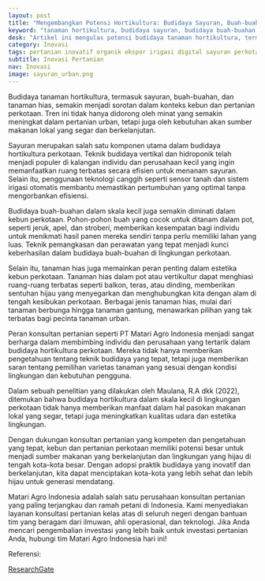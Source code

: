 ```yaml
---
layout: post
title: "Mengembangkan Potensi Hortikultura: Budidaya Sayuran, Buah-buahan, dan Tanaman Hias untuk Kebun dan Pertanian Perkotaan"
keyword: "tanaman hortikultura, budidaya sayuran, budidaya buah-buahan, budidaya tanaman hias, kebun perkotaan, pertanian perkotaan, konsultan pertanian, pelatihan pertanian, PT Matari Agro Indonesia"
desk: "Artikel ini mengulas potensi budidaya tanaman hortikultura, termasuk sayuran, buah-buahan, dan tanaman hias, dalam konteks kebun dan pertanian perkotaan yang semakin diminati. Kami menjelajahi teknik budidaya yang dapat diterapkan oleh individu maupun perusahaan di lingkungan perkotaan"
category: Inovasi
tags: pertanian inovatif organik ekspor irigasi digital sayuran perkotaan konsultan ketahanan pangan
subtitle: Inovasi Pertanian
nav: Inovasi
image: sayuran_urban.png
---
```


Budidaya tanaman hortikultura, termasuk sayuran, buah-buahan, dan tanaman hias, semakin menjadi sorotan dalam konteks kebun dan pertanian perkotaan. Tren ini tidak hanya didorong oleh minat yang semakin meningkat dalam pertanian urban, tetapi juga oleh kebutuhan akan sumber makanan lokal yang segar dan berkelanjutan.

Sayuran merupakan salah satu komponen utama dalam budidaya hortikultura perkotaan. Teknik budidaya vertikal dan hidroponik telah menjadi populer di kalangan individu dan perusahaan kecil yang ingin memanfaatkan ruang terbatas secara efisien untuk menanam sayuran. Selain itu, penggunaan teknologi canggih seperti sensor tanah dan sistem irigasi otomatis membantu memastikan pertumbuhan yang optimal tanpa mengorbankan efisiensi.

Budidaya buah-buahan dalam skala kecil juga semakin diminati dalam kebun perkotaan. Pohon-pohon buah yang cocok untuk ditanam dalam pot, seperti jeruk, apel, dan stroberi, memberikan kesempatan bagi individu untuk menikmati hasil panen mereka sendiri tanpa perlu memiliki lahan yang luas. Teknik pemangkasan dan perawatan yang tepat menjadi kunci keberhasilan dalam budidaya buah-buahan di lingkungan perkotaan.

Selain itu, tanaman hias juga memainkan peran penting dalam estetika kebun perkotaan. Tanaman hias dalam pot atau vertikultur dapat menghiasi ruang-ruang terbatas seperti balkon, teras, atau dinding, memberikan sentuhan hijau yang menyegarkan dan menghubungkan kita dengan alam di tengah kesibukan perkotaan. Berbagai jenis tanaman hias, mulai dari tanaman berbunga hingga tanaman gantung, menawarkan pilihan yang tak terbatas bagi pecinta tanaman urban.

Peran konsultan pertanian seperti PT Matari Agro Indonesia menjadi sangat berharga dalam membimbing individu dan perusahaan yang tertarik dalam budidaya hortikultura perkotaan. Mereka tidak hanya memberikan pengetahuan tentang teknik budidaya yang tepat, tetapi juga memberikan saran tentang pemilihan varietas tanaman yang sesuai dengan kondisi lingkungan dan kebutuhan pengguna.

Dalam sebuah penelitian yang dilakukan oleh Maulana, R.A dkk (2022), ditemukan bahwa budidaya hortikultura dalam skala kecil di lingkungan perkotaan tidak hanya memberikan manfaat dalam hal pasokan makanan lokal yang segar, tetapi juga meningkatkan kualitas udara dan estetika lingkungan.

Dengan dukungan konsultan pertanian yang kompeten dan pengetahuan yang tepat, kebun dan pertanian perkotaan memiliki potensi besar untuk menjadi sumber makanan yang berkelanjutan dan lingkungan yang hijau di tengah kota-kota besar. Dengan adopsi praktik budidaya yang inovatif dan berkelanjutan, kita dapat menciptakan kota-kota yang lebih sehat dan lebih hijau untuk generasi mendatang.

Matari Agro Indonesia adalah salah satu perusahaan konsultan pertanian yang paling terjangkau dan ramah petani di Indonesia. Kami menyediakan layanan konsultasi pertanian kelas atas di seluruh negeri dengan bantuan tim yang beragam dari ilmuwan, ahli operasional, dan teknologi. Jika Anda mencari pengembalian investasi yang lebih baik untuk investasi pertanian Anda, hubungi tim Matari Agro Indonesia hari ini!

Referensi:

[ResearchGate](https://www.researchgate.net/publication/364896351_Urban_Farming_Program_Pemanfaatan_Lingkungan_Untuk_Pengembangan_Pertanian_Perkotaan_di_Kota_Semarang)

